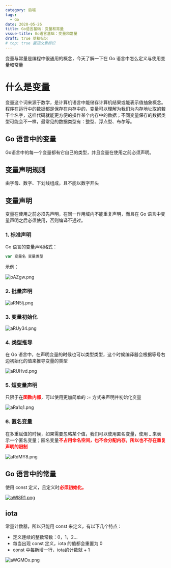 ```yaml
---
category: 后端
tags:
  - Go
date: 2020-05-26
title: Go语言基础：变量和常量
vssue-title: Go语言基础：变量和常量
draft: true 草稿标识
# top: true 置顶文章标识
---
```


变量与常量是编程中很通用的概念，今天了解一下在 Go 语言中怎么定义与使用变量和常量

<!-- more -->

# 什么是变量

变量这个词来源于数学，是计算机语言中能储存计算机结果或能表示值抽象概念。程序在运行中的数据都是保存在内存中的，变量可以理解为我们为内存地址取的若干个名字，这样代码就能更方便的操作某个内存中的数据；不同变量保存的数据类型可能会不一样，最常见的数据类型有：整型、浮点型、布尔等。

## Go 语言中的变量

Go语言中的每一个变量都有它自己的类型，并且变量在使用之前必须声明。

## 变量声明规则

由字母、数字、下划线组成，且不能以数字开头

## 变量声明

变量在使用之前必须先声明，在同一作用域内不能重复声明，而且在 Go 语言中变量声明之后必须使用，否则编译不通过。

### 1. 标准声明

Go 语言的变量声明格式：

```go
var 变量名 变量类型
```

示例：  

![oAZgw.png](https://wx1.sbimg.cn/2020/08/06/oAZgw.png)

### 2. 批量声明

![aRN5lj.png](https://s1.ax1x.com/2020/08/06/aRN5lj.png)

### 3. 变量初始化

![aRUy34.png](https://s1.ax1x.com/2020/08/06/aRUy34.png)

### 4. 类型推导
在 Go 语言中，在声明变量的时候也可以类型类型，这个时候编译器会根据等号右边初始化的值来推导变量的类型

![aRUHvd.png](https://s1.ax1x.com/2020/08/06/aRUHvd.png)

### 5. 短变量声明

只限于在<b style="color: red;">函数内部</b>，可以使用更加简单的 := 方式来声明并初始化变量

![aRa1q1.png](https://s1.ax1x.com/2020/08/06/aRa1q1.png)

### 6. 匿名变量

在多重赋值的时候，如果需要忽略某个值，我们可以使用匿名变量，使用 _ 来表示一个匿名变量；匿名变量<b style="color: red;">不占用命名空间，也不会分配内存，所以也不存在重复声明的限制</b>

![aRdMY8.png](https://s1.ax1x.com/2020/08/06/aRdMY8.png)

## Go 语言中的常量

使用 const 定义，且定义时<b style="color: red;">必须初始化。</b>

[![aWl8R1.png](https://s1.ax1x.com/2020/08/07/aWl8R1.png)](https://imgchr.com/i/aWl8R1)

## iota

常量计数器，所以只能用 const 来定义，有以下几个特点：
- 定义连续的整数常数：0，1，2...
- 每当出现 const 定义，iota 的值都会重置为 0
- const 中每新增一行，iota的计数就 + 1

![aWGMOx.png](https://s1.ax1x.com/2020/08/07/aWGMOx.png)